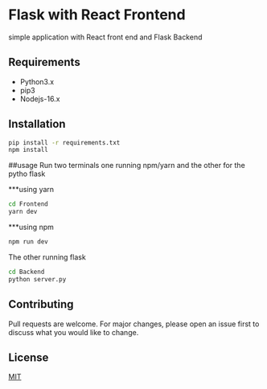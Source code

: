 # Flask with React Frontend
simple application with React front end and Flask Backend


## Requirements
* Python3.x
* pip3
* Nodejs-16.x 



## Installation
```bash
pip install -r requirements.txt
npm install

```

##usage
Run two terminals 
one running npm/yarn and the other for the pytho flask

***using yarn
```bash
cd Frontend
yarn dev 
```
***using npm
```bash
npm run dev
```

The other running flask
```bash
cd Backend
python server.py
```

## Contributing
Pull requests are welcome. For major changes, please open an issue first to discuss what you would like to change.



## License
[MIT](https://choosealicense.com/licenses/mit/)


